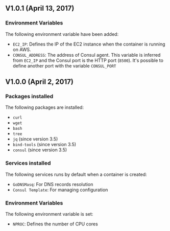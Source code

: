 ## V1.0.1 (April 13, 2017) 

### Environment Variables

The following environment variable have been added:
  - `EC2_IP`: Defines the IP of the EC2 instance when the container is running on AWS.
  - `CONSUL_ADDRESS`: The address of Consul agent. This variable is inferred from `EC2_IP` and the Consul port is the HTTP port (`8500`). 
  It's possible to define another port with the variable `CONSUL_PORT`

  
## V1.0.0 (April 2, 2017) 

### Packages installed

The following packages are installed:
  - `curl`
  - `wget`
  - `bash` 
  - `tree`
  - `jq` (since version 3.5)
  - `bind-tools` (since version 3.5)
  - `consul` (since version 3.5)

### Services installed

The following services runs by default when a container is created:
  - `GoDNSMasq`: For DNS records resolution
  - `Consul Template`: For managing configuration

### Environment Variables

The following environment variable is set:
  - `NPROC`: Defines the number of CPU cores